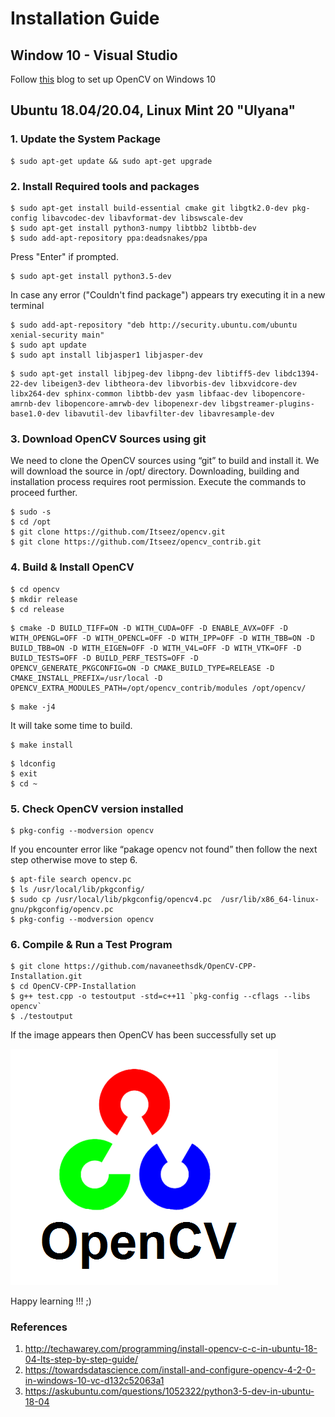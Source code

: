 # Installation Guide
## Window 10 - Visual Studio
Follow [this](https://towardsdatascience.com/install-and-configure-opencv-4-2-0-in-windows-10-vc-d132c52063a1) blog to set up OpenCV on Windows 10

## Ubuntu 18.04/20.04, Linux Mint 20 "Ulyana"
### 1. Update the System Package

```
$ sudo apt-get update && sudo apt-get upgrade
```
### 2. Install Required tools and packages

```
$ sudo apt-get install build-essential cmake git libgtk2.0-dev pkg-config libavcodec-dev libavformat-dev libswscale-dev
$ sudo apt-get install python3-numpy libtbb2 libtbb-dev
$ sudo add-apt-repository ppa:deadsnakes/ppa
```
Press "Enter" if prompted.
```
$ sudo apt-get install python3.5-dev
```
In case any error ("Couldn't find package") appears try executing it in a new terminal
```
$ sudo add-apt-repository "deb http://security.ubuntu.com/ubuntu xenial-security main"
$ sudo apt update
$ sudo apt install libjasper1 libjasper-dev
```
```
$ sudo apt-get install libjpeg-dev libpng-dev libtiff5-dev libdc1394-22-dev libeigen3-dev libtheora-dev libvorbis-dev libxvidcore-dev libx264-dev sphinx-common libtbb-dev yasm libfaac-dev libopencore-amrnb-dev libopencore-amrwb-dev libopenexr-dev libgstreamer-plugins-base1.0-dev libavutil-dev libavfilter-dev libavresample-dev
```
### 3. Download OpenCV Sources using git
We need to clone the OpenCV sources using “git” to build and install it. We will download the source in /opt/ directory.
Downloading, building and installation process requires root permission. Execute the commands to proceed further.
```
$ sudo -s
$ cd /opt
$ git clone https://github.com/Itseez/opencv.git
$ git clone https://github.com/Itseez/opencv_contrib.git
```
### 4. Build & Install OpenCV
```
$ cd opencv
$ mkdir release
$ cd release
```
```
$ cmake -D BUILD_TIFF=ON -D WITH_CUDA=OFF -D ENABLE_AVX=OFF -D WITH_OPENGL=OFF -D WITH_OPENCL=OFF -D WITH_IPP=OFF -D WITH_TBB=ON -D BUILD_TBB=ON -D WITH_EIGEN=OFF -D WITH_V4L=OFF -D WITH_VTK=OFF -D BUILD_TESTS=OFF -D BUILD_PERF_TESTS=OFF -D OPENCV_GENERATE_PKGCONFIG=ON -D CMAKE_BUILD_TYPE=RELEASE -D CMAKE_INSTALL_PREFIX=/usr/local -D OPENCV_EXTRA_MODULES_PATH=/opt/opencv_contrib/modules /opt/opencv/
```
```	
$ make -j4
```
It will take some time to build.
```
$ make install
```
```
$ ldconfig
$ exit
$ cd ~
```
### 5. Check OpenCV version installed
```
$ pkg-config --modversion opencv
```
If you encounter error like “pakage opencv not found” then follow the next step otherwise move to step 6.
```
$ apt-file search opencv.pc
$ ls /usr/local/lib/pkgconfig/
$ sudo cp /usr/local/lib/pkgconfig/opencv4.pc  /usr/lib/x86_64-linux-gnu/pkgconfig/opencv.pc
$ pkg-config --modversion opencv
```
### 6. Compile & Run a Test Program
```
$ git clone https://github.com/navaneethsdk/OpenCV-CPP-Installation.git
$ cd OpenCV-CPP-Installation
$ g++ test.cpp -o testoutput -std=c++11 `pkg-config --cflags --libs opencv`
$ ./testoutput
```
If the image appears then OpenCV has been successfully set up

![out](./OpenCV_Logo.png)

Happy learning !!! ;)


### References
1. http://techawarey.com/programming/install-opencv-c-c-in-ubuntu-18-04-lts-step-by-step-guide/
2. https://towardsdatascience.com/install-and-configure-opencv-4-2-0-in-windows-10-vc-d132c52063a1
3. https://askubuntu.com/questions/1052322/python3-5-dev-in-ubuntu-18-04


